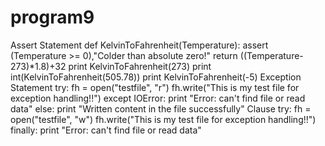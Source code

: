 # program9
Assert Statement
def KelvinToFahrenheit(Temperature):
assert (Temperature >= 0),"Colder than absolute zero!"
return ((Temperature-273)*1.8)+32
print KelvinToFahrenheit(273)
print int(KelvinToFahrenheit(505.78))
print KelvinToFahrenheit(-5)
Exception Statement
try:
fh = open("testfile", "r")
fh.write("This is my test file for exception handling!!")
except IOError:
print "Error: can\'t find file or read data"
else:
print "Written content in the file successfully"
Clause
try:
fh = open("testfile", "w")
fh.write("This is my test file for exception handling!!")
finally:
print "Error: can\'t find file or read data"
